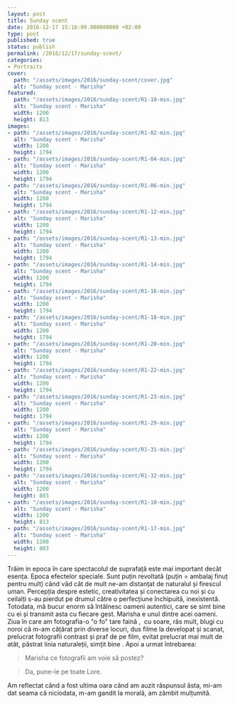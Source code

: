 ```yaml
---
layout: post
title: Sunday scent
date: 2016-12-17 15:16:09.000000000 +02:00
type: post
published: true
status: publish
permalink: /2016/12/17/sunday-scent/
categories:
- Portraits
cover:
  path: "/assets/images/2016/sunday-scent/cover.jpg"
  alt: "Sunday scent - Marisha"
featured:
  path: "/assets/images/2016/sunday-scent/R1-10-min.jpg"
  alt: "Sunday scent - Marisha"
  width: 1200
  height: 813
images:
- path: "/assets/images/2016/sunday-scent/R1-02-min.jpg"
  alt: "Sunday scent - Marisha"
  width: 1200
  height: 1794
- path: "/assets/images/2016/sunday-scent/R1-04-min.jpg"
  alt: "Sunday scent - Marisha"
  width: 1200
  height: 1794
- path: "/assets/images/2016/sunday-scent/R1-06-min.jpg"
  alt: "Sunday scent - Marisha"
  width: 1200
  height: 1794
- path: "/assets/images/2016/sunday-scent/R1-12-min.jpg"
  alt: "Sunday scent - Marisha"
  width: 1200
  height: 1794
- path: "/assets/images/2016/sunday-scent/R1-13-min.jpg"
  alt: "Sunday scent - Marisha"
  width: 1200
  height: 1794
- path: "/assets/images/2016/sunday-scent/R1-14-min.jpg"
  alt: "Sunday scent - Marisha"
  width: 1200
  height: 1794
- path: "/assets/images/2016/sunday-scent/R1-16-min.jpg"
  alt: "Sunday scent - Marisha"
  width: 1200
  height: 1794
- path: "/assets/images/2016/sunday-scent/R1-18-min.jpg"
  alt: "Sunday scent - Marisha"
  width: 1200
  height: 1794
- path: "/assets/images/2016/sunday-scent/R1-20-min.jpg"
  alt: "Sunday scent - Marisha"
  width: 1200
  height: 1794
- path: "/assets/images/2016/sunday-scent/R1-22-min.jpg"
  alt: "Sunday scent - Marisha"
  width: 1200
  height: 1794
- path: "/assets/images/2016/sunday-scent/R1-23-min.jpg"
  alt: "Sunday scent - Marisha"
  width: 1200
  height: 1794
- path: "/assets/images/2016/sunday-scent/R1-29-min.jpg"
  alt: "Sunday scent - Marisha"
  width: 1200
  height: 1794
- path: "/assets/images/2016/sunday-scent/R1-31-min.jpg"
  alt: "Sunday scent - Marisha"
  width: 1200
  height: 1794
- path: "/assets/images/2016/sunday-scent/R1-32-min.jpg"
  alt: "Sunday scent - Marisha"
  width: 1200
  height: 803
- path: "/assets/images/2016/sunday-scent/R1-10-min.jpg"
  alt: "Sunday scent - Marisha"
  width: 1200
  height: 813
- path: "/assets/images/2016/sunday-scent/R1-17-min.jpg"
  alt: "Sunday scent - Marisha"
  width: 1200
  height: 803
---
```

Trăim in epoca în care spectacolul de suprafață este mai important decât esența. Epoca efectelor speciale. Sunt puțin revoltată (puțin = ambalaj finuț pentru mult) când văd cât de mult ne-am distanțat de naturalul și firescul uman.
Percepția despre estetic, creativitatea și conectarea cu noi și cu ceilalți s-au
pierdut pe drumul către o perfecțiune închipuită, inexistentă. Totodata, mă bucur
enorm să întâlnesc oameni autentici, care se simt bine cu ei și transmit asta cu
fiecare gest.
Marisha e unul dintre acei oameni.
Ziua în care am fotografia-o "o fo" tare faină ,  cu soare, râs mult, blugi cu noroi că m-am cățărat prin diverse locuri, dus filme la developat și scanat, prelucrat fotografii contrast și praf de pe film, evitat prelucrat mai mult de atât, păstrat linia naturaleții, simțit bine .
Apoi a urmat întrebarea:

> Marisha ce fotografii am voie să postez?

> Da, pune-le pe toate Lore.

Am reflectat când a fost ultima oara când am auzit răspunsul ăsta, mi-am dat seama că niciodata, m-am gandit la morală, am zâmbit mulțumită.
